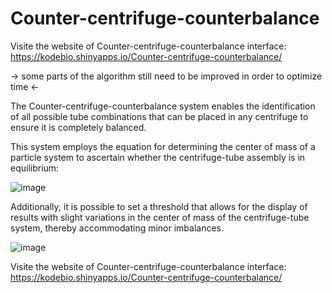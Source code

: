 # Counter-centrifuge-counterbalance

Visite the website of Counter-centrifuge-counterbalance interface: 
https://kodebio.shinyapps.io/Counter-centrifuge-counterbalance/

-> some parts of the algorithm still need to be improved in order to optimize time <-

The Counter-centrifuge-counterbalance system enables the identification of all possible tube combinations that can be placed in any centrifuge to ensure it is completely balanced. 

This system employs the equation for determining the center of mass of a particle system to ascertain whether the centrifuge-tube assembly is in equilibrium:

![image](https://github.com/KieferBedoya/Counter-centrifuge-counterbalance/assets/85381512/b88d95a4-c2ce-4d63-9b69-3e66b872c721)

Additionally, it is possible to set a threshold that allows for the display of results with slight variations in the center of mass of the centrifuge-tube system, thereby accommodating minor imbalances.

![image](https://github.com/KieferBedoya/Counter-centrifuge-counterbalance/assets/85381512/5005330c-923a-4950-ad83-b3f08b11d44d)

Visite the website of Counter-centrifuge-counterbalance interface: 
https://kodebio.shinyapps.io/Counter-centrifuge-counterbalance/
